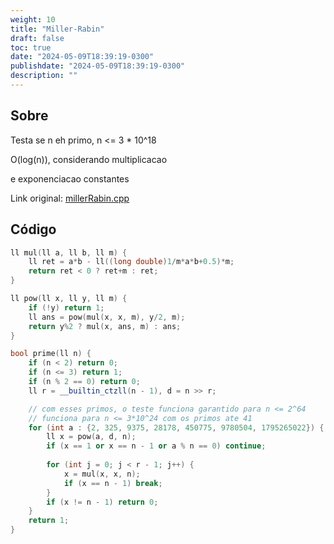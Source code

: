 ```yaml
---
weight: 10
title: "Miller-Rabin"
draft: false
toc: true
date: "2024-05-09T18:39:19-0300"
publishdate: "2024-05-09T18:39:19-0300"
description: ""
---
```


## Sobre
 Testa se n eh primo, n <= 3 * 10^18



 O(log(n)), considerando multiplicacao

 e exponenciacao constantes



Link original: [millerRabin.cpp](https://github.com/brunomaletta/Biblioteca/tree/master/Codigo/Matematica/millerRabin.cpp)

## Código
```cpp
ll mul(ll a, ll b, ll m) {
	ll ret = a*b - ll((long double)1/m*a*b+0.5)*m;
	return ret < 0 ? ret+m : ret;
}

ll pow(ll x, ll y, ll m) {
	if (!y) return 1;
	ll ans = pow(mul(x, x, m), y/2, m);
	return y%2 ? mul(x, ans, m) : ans;
}

bool prime(ll n) {
	if (n < 2) return 0;
	if (n <= 3) return 1;
	if (n % 2 == 0) return 0;
	ll r = __builtin_ctzll(n - 1), d = n >> r;

 	// com esses primos, o teste funciona garantido para n <= 2^64
	// funciona para n <= 3*10^24 com os primos ate 41
	for (int a : {2, 325, 9375, 28178, 450775, 9780504, 1795265022}) {
		ll x = pow(a, d, n);
		if (x == 1 or x == n - 1 or a % n == 0) continue;
		
		for (int j = 0; j < r - 1; j++) {
			x = mul(x, x, n);
			if (x == n - 1) break;
		}
		if (x != n - 1) return 0;
	}
	return 1;
}
```
